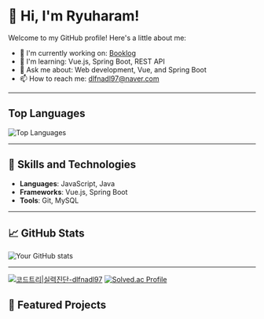 # 👋 Hi, I'm Ryuharam!

Welcome to my GitHub profile! Here's a little about me:

- 🔭 I'm currently working on: [Booklog](https://github.com/Ryuharam/SSAFY_project_MJHR)
- 🌱 I'm learning: Vue.js, Spring Boot, REST API
- 💬 Ask me about: Web development, Vue, and Spring Boot
- 📫 How to reach me: [dlfnadl97@naver.com](mailto:dlfnadl97@naver.com)
  <!--🌐 Visit my portfolio: [your-portfolio.com](https://your-portfolio.com)-->
 
---

## Top Languages

![Top Languages](https://github-readme-stats.vercel.app/api/top-langs/?username=Ryuharam&layout=compact&theme=radical)

---

## 🚀 Skills and Technologies
- **Languages**: JavaScript, Java
- **Frameworks**: Vue.js, Spring Boot
- **Tools**: Git, MySQL

---

## 📈 GitHub Stats
![Your GitHub stats](https://github-readme-stats.vercel.app/api?username=Ryuharam&show_icons=true&theme=radical)

---

[![코드트리|실력진단-dlfnadl97](https://banner.codetree.ai/v1/banner/dlfnadl97)](https://www.codetree.ai/profiles/dlfnadl97)
[![Solved.ac Profile](http://mazassumnida.wtf/api/v2/generate_badge?boj=dlfnadl97)](https://solved.ac/dlfnadl97/)

## 🌟 Featured Projects
<!--
## Projects

Here are some of my notable projects:

- [Project 1](link-to-project-1): Brief description of Project 1.
- [Project 2](link-to-project-2): Brief description of Project 2.
- [Project 3](link-to-project-3): Brief description of Project 3.

## Connect with Me

- [LinkedIn](your-linkedin-profile)
- [Twitter](your-twitter-profile)
- [Personal Website](your-personal-website)
-->
